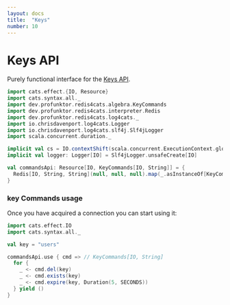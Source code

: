```yaml
---
layout: docs
title:  "Keys"
number: 10
---
```


# Keys API

Purely functional interface for the [Keys API](https://redis.io/commands#generic).

```scala mdoc:invisible
import cats.effect.{IO, Resource}
import cats.syntax.all._
import dev.profunktor.redis4cats.algebra.KeyCommands
import dev.profunktor.redis4cats.interpreter.Redis
import dev.profunktor.redis4cats.log4cats._
import io.chrisdavenport.log4cats.Logger
import io.chrisdavenport.log4cats.slf4j.Slf4jLogger
import scala.concurrent.duration._

implicit val cs = IO.contextShift(scala.concurrent.ExecutionContext.global)
implicit val logger: Logger[IO] = Slf4jLogger.unsafeCreate[IO]

val commandsApi: Resource[IO, KeyCommands[IO, String]] = {
  Redis[IO, String, String](null, null, null).map(_.asInstanceOf[KeyCommands[IO, String]])
}
```

### key Commands usage

Once you have acquired a connection you can start using it:

```scala mdoc:silent
import cats.effect.IO
import cats.syntax.all._

val key = "users"

commandsApi.use { cmd => // KeyCommands[IO, String]
  for {
    _ <- cmd.del(key)
    _ <- cmd.exists(key)
    _ <- cmd.expire(key, Duration(5, SECONDS))
  } yield ()
}
```

